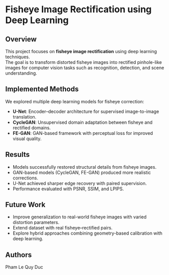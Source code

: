 # Fisheye Image Rectification using Deep Learning

##  Overview
This project focuses on **fisheye image rectification** using deep learning techniques.  
The goal is to transform distorted fisheye images into rectified pinhole-like images for computer vision tasks such as recognition, detection, and scene understanding.

##  Implemented Methods
We explored multiple deep learning models for fisheye correction:
- **U-Net**: Encoder–decoder architecture for supervised image-to-image translation.
- **CycleGAN**: Unsupervised domain adaptation between fisheye and rectified domains.
- **FE-GAN**: GAN-based framework with perceptual loss for improved visual quality.

##  Results
- Models successfully restored structural details from fisheye images.
- GAN-based models (CycleGAN, FE-GAN) produced more realistic corrections.
- U-Net achieved sharper edge recovery with paired supervision.
- Performance evaluated with PSNR, SSIM, and LPIPS.

##  Future Work
- Improve generalization to real-world fisheye images with varied distortion parameters.
- Extend dataset with real fisheye–rectified pairs.
- Explore hybrid approaches combining geometry-based calibration with deep learning.

##  Authors
Pham Le Quy Duc

